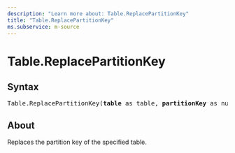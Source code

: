 ```yaml
---
description: "Learn more about: Table.ReplacePartitionKey"
title: "Table.ReplacePartitionKey"
ms.subservice: m-source
---
```

# Table.ReplacePartitionKey

## Syntax

<pre>
Table.ReplacePartitionKey(<b>table</b> as table, <b>partitionKey</b> as nullable list) as table
</pre>

## About

Replaces the partition key of the specified table.
